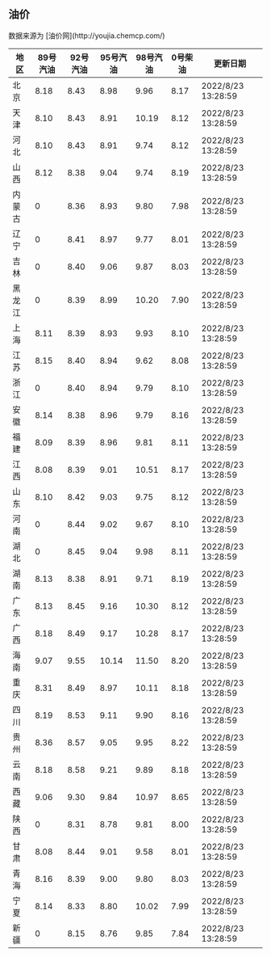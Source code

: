 
<!DOCTYPE html>
<html lang="zh-cn">
<head>
<link href="https://cdn.jsdelivr.net/gh/RookieFanzk/link/github.css" rel="stylesheet">
</head>

<body>
<h2>油价</h2>
<p>数据来源为 [油价网](http://youjia.chemcp.com/) </p>
<table>
<thead>
<tr>
<th>地区</th>
<th>89号汽油</th>
<th>92号汽油</th>
<th>95号汽油</th>
<th>98号汽油</th>
<th>0号柴油</th>
<th>更新日期</th>
</tr>
</thead>
<tbody>
<tr>
<td>北京</td>
<td>8.18</td>
<td>8.43</td>
<td>8.98</td>
<td>9.96</td>
<td>8.17</td>
<td>2022/8/23 13:28:59</td>
</tr>
<tr>
<td>天津</td>
<td>8.10</td>
<td>8.43</td>
<td>8.91</td>
<td>10.19</td>
<td>8.12</td>
<td>2022/8/23 13:28:59</td>
</tr>
<tr>
<td>河北</td>
<td>8.10</td>
<td>8.43</td>
<td>8.91</td>
<td>9.74</td>
<td>8.12</td>
<td>2022/8/23 13:28:59</td>
</tr>
<tr>
<td>山西</td>
<td>8.12</td>
<td>8.38</td>
<td>9.04</td>
<td>9.74</td>
<td>8.19</td>
<td>2022/8/23 13:28:59</td>
</tr>
<tr>
<td>内蒙古</td>
<td>0</td>
<td>8.36</td>
<td>8.93</td>
<td>9.80</td>
<td>7.98</td>
<td>2022/8/23 13:28:59</td>
</tr>
<tr>
<td>辽宁</td>
<td>0</td>
<td>8.41</td>
<td>8.97</td>
<td>9.77</td>
<td>8.01</td>
<td>2022/8/23 13:28:59</td>
</tr>
<tr>
<td>吉林</td>
<td>0</td>
<td>8.40</td>
<td>9.06</td>
<td>9.87</td>
<td>8.03</td>
<td>2022/8/23 13:28:59</td>
</tr>
<tr>
<td>黑龙江</td>
<td>0</td>
<td>8.39</td>
<td>8.99</td>
<td>10.20</td>
<td>7.90</td>
<td>2022/8/23 13:28:59</td>
</tr>
<tr>
<td>上海</td>
<td>8.11</td>
<td>8.39</td>
<td>8.93</td>
<td>9.93</td>
<td>8.10</td>
<td>2022/8/23 13:28:59</td>
</tr>
<tr>
<td>江苏</td>
<td>8.15</td>
<td>8.40</td>
<td>8.94</td>
<td>9.62</td>
<td>8.08</td>
<td>2022/8/23 13:28:59</td>
</tr>
<tr>
<td>浙江</td>
<td>0</td>
<td>8.40</td>
<td>8.94</td>
<td>9.79</td>
<td>8.10</td>
<td>2022/8/23 13:28:59</td>
</tr>
<tr>
<td>安徽</td>
<td>8.14</td>
<td>8.38</td>
<td>8.96</td>
<td>9.79</td>
<td>8.16</td>
<td>2022/8/23 13:28:59</td>
</tr>
<tr>
<td>福建</td>
<td>8.09</td>
<td>8.39</td>
<td>8.96</td>
<td>9.81</td>
<td>8.11</td>
<td>2022/8/23 13:28:59</td>
</tr>
<tr>
<td>江西</td>
<td>8.08</td>
<td>8.39</td>
<td>9.01</td>
<td>10.51</td>
<td>8.17</td>
<td>2022/8/23 13:28:59</td>
</tr>
<tr>
<td>山东</td>
<td>8.10</td>
<td>8.42</td>
<td>9.03</td>
<td>9.75</td>
<td>8.12</td>
<td>2022/8/23 13:28:59</td>
</tr>
<tr>
<td>河南</td>
<td>0</td>
<td>8.44</td>
<td>9.02</td>
<td>9.67</td>
<td>8.10</td>
<td>2022/8/23 13:28:59</td>
</tr>
<tr>
<td>湖北</td>
<td>0</td>
<td>8.45</td>
<td>9.04</td>
<td>9.98</td>
<td>8.11</td>
<td>2022/8/23 13:28:59</td>
</tr>
<tr>
<td>湖南</td>
<td>8.13</td>
<td>8.38</td>
<td>8.91</td>
<td>9.71</td>
<td>8.19</td>
<td>2022/8/23 13:28:59</td>
</tr>
<tr>
<td>广东</td>
<td>8.13</td>
<td>8.45</td>
<td>9.16</td>
<td>10.30</td>
<td>8.12</td>
<td>2022/8/23 13:28:59</td>
</tr>
<tr>
<td>广西</td>
<td>8.18</td>
<td>8.49</td>
<td>9.17</td>
<td>10.28</td>
<td>8.17</td>
<td>2022/8/23 13:28:59</td>
</tr>
<tr>
<td>海南</td>
<td>9.07</td>
<td>9.55</td>
<td>10.14</td>
<td>11.50</td>
<td>8.20</td>
<td>2022/8/23 13:28:59</td>
</tr>
<tr>
<td>重庆</td>
<td>8.31</td>
<td>8.49</td>
<td>8.97</td>
<td>10.11</td>
<td>8.18</td>
<td>2022/8/23 13:28:59</td>
</tr>
<tr>
<td>四川</td>
<td>8.19</td>
<td>8.53</td>
<td>9.11</td>
<td>9.90</td>
<td>8.16</td>
<td>2022/8/23 13:28:59</td>
</tr>
<tr>
<td>贵州</td>
<td>8.36</td>
<td>8.57</td>
<td>9.05</td>
<td>9.95</td>
<td>8.22</td>
<td>2022/8/23 13:28:59</td>
</tr>
<tr>
<td>云南</td>
<td>8.18</td>
<td>8.58</td>
<td>9.21</td>
<td>9.89</td>
<td>8.18</td>
<td>2022/8/23 13:28:59</td>
</tr>
<tr>
<td>西藏</td>
<td>9.06</td>
<td>9.30</td>
<td>9.84</td>
<td>10.97</td>
<td>8.65</td>
<td>2022/8/23 13:28:59</td>
</tr>
<tr>
<td>陕西</td>
<td>0</td>
<td>8.31</td>
<td>8.78</td>
<td>9.81</td>
<td>8.00</td>
<td>2022/8/23 13:28:59</td>
</tr>
<tr>
<td>甘肃</td>
<td>8.08</td>
<td>8.44</td>
<td>9.01</td>
<td>9.58</td>
<td>8.01</td>
<td>2022/8/23 13:28:59</td>
</tr>
<tr>
<td>青海</td>
<td>8.16</td>
<td>8.39</td>
<td>9.00</td>
<td>9.80</td>
<td>8.03</td>
<td>2022/8/23 13:28:59</td>
</tr>
<tr>
<td>宁夏</td>
<td>8.14</td>
<td>8.33</td>
<td>8.80</td>
<td>10.02</td>
<td>7.99</td>
<td>2022/8/23 13:28:59</td>
</tr>
<tr>
<td>新疆</td>
<td>0</td>
<td>8.15</td>
<td>8.76</td>
<td>9.85</td>
<td>7.84</td>
<td>2022/8/23 13:28:59</td>
</tr>
</tbody>
</table>
</body>
</html>
